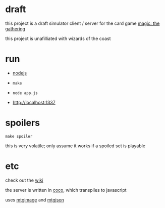 # draft

this project is a draft simulator client / server for the card game
[magic: the gathering](http://en.wikipedia.org/wiki/Magic:_The_Gathering)

this project is unafilliated with wizards of the coast

# run

- [nodejs](http://nodejs.org)

- `make`

- `node app.js`

- <http://localhost:1337>

# spoilers

    make spoiler

this is very volatile; only assume it works if a spoiled set is playable

# etc

check out the [wiki]

the server is written in [coco], which transpiles to javascript

uses [mtgimage] and [mtgjson]

[wiki]: https://github.com/aeosynth/draft/wiki/_pages
[coco]: https://github.com/satyr/coco
[mtgimage]: http://mtgimage.com/
[mtgjson]: http://mtgjson.com/
